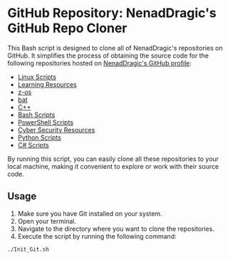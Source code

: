# GitHub Repository: NenadDragic's GitHub Repo Cloner

This Bash script is designed to clone all of NenadDragic's repositories on GitHub. It simplifies the process of obtaining the source code for the following repositories hosted on [NenadDragic's GitHub profile](https://github.com/NenadDragic):

- [Linux Scripts](https://github.com/NenadDragic/Linux-Scripts)
- [Learning Resources](https://github.com/NenadDragic/Learning)
- [z-os](https://github.com/NenadDragic/z-os)
- [bat](https://github.com/NenadDragic/bat)
- [C++](https://github.com/NenadDragic/cpp)
- [Bash Scripts](https://github.com/NenadDragic/Bash)
- [PowerShell Scripts](https://github.com/NenadDragic/PowerShell)
- [Cyber Security Resources](https://github.com/NenadDragic/Cyber-Sec)
- [Python Scripts](https://github.com/NenadDragic/Python)
- [C# Scripts](https://github.com/NenadDragic/c-Sharp)

By running this script, you can easily clone all these repositories to your local machine, making it convenient to explore or work with their source code.

## Usage

1. Make sure you have Git installed on your system.
2. Open your terminal.
3. Navigate to the directory where you want to clone the repositories.
4. Execute the script by running the following command:

```bash
./Init_Git.sh
```
